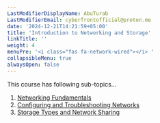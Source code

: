 ```yaml
---
LastModifierDisplayName: AbuTurab
LastModifierEmail: cyberfrontofficial@proton.me
date: '2024-12-21T14:21:59+05:00'
title: 'Introduction to Networking and Storage'
linkTitle: ''
weight: 4
menuPre: '<i class="fas fa-network-wired"></i> '
collapsibleMenu: true
alwaysOpen: false
---
```


This course has following sub-topics...

1. [Networking Fundamentals](/it-and-sysadmin/ibm-it-support/intro-to-networking-and-storage/networking-fundamentals)
2. [Configuring and Troubleshooting Networks](/it-and-sysadmin/ibm-it-support/intro-to-networking-and-storage/configuring-and-troubleshooting-networks)
3. [Storage Types and Network Sharing](/it-and-sysadmin/ibm-it-support/intro-to-networking-and-storage/storage-types-and-network-sharing)
